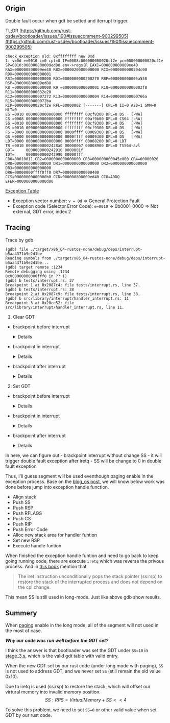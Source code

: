 ## Origin

Double fault occur when gdt be setted and iterrupt trigger.

TL;DR
[https://github.com/rust-osdev/bootloader/issues/190#issuecomment-900299505](https://github.com/rust-osdev/bootloader/issues/190#issuecomment-900299505)


```
check_exception old: 0xffffffff new 0xd
1: v=0d e=0010 i=0 cpl=0 IP=0008:000000000020cf2e pc=000000000020cf2e SP=0010:000000800009ed88 env->regs[R_EAX]=000000800009ee40
RAX=000000800009ee40 RBX=0000020000000000 RCX=0000000000204c00 RDX=0000000000000001
RSI=0000000000000000 RDI=0000000000200270 RBP=000000000005a558 RSP=000000800009ed88
R8 =0000000000000000 R9 =0000000000000001 R10=00000000000003f8 R11=0000000000032e20
R12=0000000000007272 R13=0000000000000004 R14=000000000000766a R15=00000000000072ba
RIP=000000000020cf2e RFL=00000002 [-------] CPL=0 II=0 A20=1 SMM=0 HLT=0
ES =0010 0000000000000000 ffffffff 00cf9300 DPL=0 DS   [-WA]
CS =0008 0000000000000000 ffffffff 00af9b00 DPL=0 CS64 [-RA]
SS =0010 0000000000000000 ffffffff 00cf9300 DPL=0 DS   [-WA]
DS =0010 0000000000000000 ffffffff 00cf9300 DPL=0 DS   [-WA]
FS =0000 0000000000000000 0000ffff 00009300 DPL=0 DS   [-WA]
GS =0000 0000000000000000 0000ffff 00009300 DPL=0 DS   [-WA]
LDT=0000 0000000000000000 0000ffff 00008200 DPL=0 LDT
TR =0010 00000000002428a0 00000067 00008900 DPL=0 TSS64-avl
GDT=     0000000000242910 0000001f
IDT=     0000000000242990 00000fff
CR0=80010011 CR2=0000000000000000 CR3=000000000045e000 CR4=00000020
DR0=0000000000000000 DR1=0000000000000000 DR2=0000000000000000 DR3=0000000000000000 
DR6=00000000ffff0ff0 DR7=0000000000000400
CCS=00000000000000b0 CCD=000000800009ed40 CCO=ADDQ    
EFER=0000000000000d00

```
[Exception Table](https://wiki.osdev.org/Exceptions#Selector_Error_Code)
 - Exception vector number: 
    `v = 0d` => General Protection Fault
 - Exception code (Selector Error Code): 
    `e=0010` => 0b0001_0000 => Not external, GDT error, index 2


## Tracing
Trace by gdb

```
(gdb) file ./target/x86_64-rustos-none/debug/deps/interrupt-b5aa4371b9e2d1be
Reading symbols from ./target/x86_64-rustos-none/debug/deps/interrupt-b5aa4371b9e2d1be...
(gdb) target remote :1234
Remote debugging using :1234
0x000000000000fff0 in ?? ()
(gdb) b tests/interrupt.rs: 37
Breakpoint 1 at 0x2087c4: file tests/interrupt.rs, line 37.
(gdb) b tests/interrupt.rs: 38
Breakpoint 2 at 0x2087c9: file tests/interrupt.rs, line 38.
(gdb) b src/library/interrupt/handler_interrupt.rs: 11
Breakpoint 3 at 0x20ce52: file src/library/interrupt/handler_interrupt.rs, line 11.
```

1. Clear GDT
 - brackpoint before interrupt
    <details>

   ```
   (gdb) c
   Continuing.

   Breakpoint 1, interrupt::test_interrupt_breakpoint ()
      at tests/interrupt.rs:37
   37          x86_64::instructions::interrupts::int3();
   (gdb) i r
   rax            0x800009ee40        549756464704
   rbx            0x20000000000       2199023255552
   rcx            0x204a00            2116096
   rdx            0x1                 1
   rsi            0x0                 0
   rdi            0x200270            2097776
   rbp            0x56698             0x56698
   rsp            0x800009edc0        0x800009edc0
   r8             0x0                 0
   r9             0x1                 1
   r10            0x3f8               1016
   r11            0x32e20             208416
   r12            0x7272              29298
   r13            0x4                 4
   r14            0x766a              30314
   r15            0x72ba              29370
   rip            0x208594            0x208594 <interrupt::test_interrupt_breakpoint+4>
   eflags         0x6                 [ IOPL=0 PF ]
   cs             0x8                 8
   ss             0x10                16
   ds             0x10                16
   es             0x10                16
   fs             0x0                 0
   gs             0x0                 0
   fs_base        0x0                 0
   gs_base        0x0                 0
   k_gs_base      0x0                 0
   cr0            0x80010011          [ PG WP ET PE ]
   cr2            0x0                 0
   cr3            0x45a000            [ PDBR=0 PCID=0 ]
   cr4            0x20                [ PAE ]
   cr8            0x0                 0
   efer           0xd00               [ NXE LMA LME ]
   ```
   </details>

 - brackpoint in interrupt

    <details>
    ```
   (gdb) c
   Continuing.

   Breakpoint 3, rustos::library::interrupt::handler_interrupt::breakpoint_handler (stack_frame=...)
      at src/library/interrupt/handler_interrupt.rs:11
   11          println!("[Interrupt] Exception: BREAKPOINT\n{:#?}\n", stack_frame);
   (gdb) i r
   rax            0x800009ee40        549756464704
   rbx            0x20000000000       2199023255552
   rcx            0x204a00            2116096
   rdx            0x1                 1
   rsi            0x0                 0
   rdi            0x800009ed88        549756464520
   rbp            0x56698             0x56698
   rsp            0x800009ec90        0x800009ec90
   r8             0x0                 0
   r9             0x1                 1
   r10            0x3f8               1016
   r11            0x32e20             208416
   r12            0x7272              29298
   r13            0x4                 4
   r14            0x766a              30314
   r15            0x72ba              29370
   rip            0x20bec2            0x20bec2 <rustos::library::interrupt::handler_interrupt::breakpoint_handler+34>
   eflags         0x6                 [ IOPL=0 PF ]
   cs             0x8                 8
   ss             0x10                16
   ds             0x10                16
   es             0x10                16
   fs             0x0                 0
   gs             0x0                 0
   fs_base        0x0                 0
   gs_base        0x0                 0
   k_gs_base      0x0                 0
   cr0            0x80010011          [ PG WP ET PE ]
   --Type <RET> for more, q to quit, c to continue without paging--
   cr2            0x0                 0
   cr3            0x45a000            [ PDBR=0 PCID=0 ]
   cr4            0x20                [ PAE ]
   cr8            0x0                 0
   efer           0xd00               [ NXE LMA LME ]
    ```
    </details>

 - brackpoint after interrupt

    <details>
    ```
   (gdb) c
   Continuing.

   Breakpoint 2, interrupt::test_interrupt_breakpoint () at tests/interrupt.rs:38
   38          serial_println!("After invoke breakpoint interrupt");
   (gdb) i r
   rax            0x800009ee40        549756464704
   rbx            0x20000000000       2199023255552
   rcx            0x204a00            2116096
   rdx            0x1                 1
   rsi            0x0                 0
   rdi            0x200270            2097776
   rbp            0x56698             0x56698
   rsp            0x800009edc0        0x800009edc0
   r8             0x0                 0
   r9             0x1                 1
   r10            0x3f8               1016
   r11            0x32e20             208416
   r12            0x7272              29298
   r13            0x4                 4
   r14            0x766a              30314
   r15            0x72ba              29370
   rip            0x208599            0x208599 <interrupt::test_interrupt_breakpoint+9>
   eflags         0x6                 [ IOPL=0 PF ]
   cs             0x8                 8
   ss             0x10                16
   ds             0x10                16
   es             0x10                16
   fs             0x0                 0
   gs             0x0                 0
   fs_base        0x0                 0
   gs_base        0x0                 0
   k_gs_base      0x0                 0
   cr0            0x80010011          [ PG WP ET PE ]
   cr2            0x0                 0
   cr3            0x45a000            [ PDBR=0 PCID=0 ]
   cr4            0x20                [ PAE ]
   cr8            0x0                 0
   efer           0xd00               [ NXE LMA LME ]
    ```
    </details>




2. Set GDT
 - brackpoint before interrupt
    <details>

    ```
    (gdb) c
    Continuing.

    Breakpoint 1, interrupt::test_interrupt_breakpoint () at tests/interrupt.rs:37
    37          x86_64::instructions::interrupts::int3();

    (gdb) i r
    rax            0x800009ee40        549756464704
    rbx            0x20000000000       2199023255552
    rcx            0x204c00            2116608
    rdx            0x1                 1
    rsi            0x0                 0
    rdi            0x200270            2097776
    rbp            0x5a558             0x5a558
    rsp            0x800009edc0        0x800009edc0
    r8             0x0                 0
    r9             0x1                 1
    r10            0x3f8               1016
    r11            0x32e20             208416
    r12            0x7272              29298
    r13            0x4                 4
    r14            0x766a              30314
    r15            0x72ba              29370
    rip            0x2087c4            0x2087c4 <interrupt::test_interrupt_breakpoint+4>
    eflags         0x6                 [ IOPL=0 PF ]
    cs             0x8                 8
    ss             0x10                16
    ds             0x10                16
    es             0x10                16
    fs             0x0                 0
    gs             0x0                 0
    fs_base        0x0                 0
    gs_base        0x0                 0
    k_gs_base      0x0                 0
    cr0            0x80010011          [ PG WP ET PE ]
    cr2            0x0                 0
    cr3            0x45e000            [ PDBR=0 PCID=0 ]
    cr4            0x20                [ PAE ]
    cr8            0x0                 0
    efer           0xd00               [ NXE LMA LME ]
    ```
    </details>

 - brackpoint in interrupt

    <details>
    ```
    (gdb) c
    Continuing.

    Breakpoint 3, rustos::library::interrupt::handler_interrupt::breakpoint_handler (stack_frame=...)
        at src/library/interrupt/handler_interrupt.rs:11
    11          println!("[Interrupt] Exception: BREAKPOINT\n{:#?}\n", stack_frame);
    (gdb) i r
    rax            0x800009ee40        549756464704
    rbx            0x20000000000       2199023255552
    rcx            0x204c00            2116608
    rdx            0x1                 1
    rsi            0x0                 0
    rdi            0x800009ed88        549756464520
    rbp            0x5a558             0x5a558
    rsp            0x800009ec90        0x800009ec90
    r8             0x0                 0
    r9             0x1                 1
    r10            0x3f8               1016
    r11            0x32e20             208416
    r12            0x7272              29298
    r13            0x4                 4
    r14            0x766a              30314
    r15            0x72ba              29370
    rip            0x20ce52            0x20ce52 <rustos::library::interrupt::handler_interrupt::breakpoint_handler+34>
    eflags         0x6                 [ IOPL=0 PF ]
    cs             0x8                 8
    ss             0x10                16
    ds             0x10                16
    es             0x10                16
    fs             0x0                 0
    gs             0x0                 0
    fs_base        0x0                 0
    gs_base        0x0                 0
    k_gs_base      0x0                 0
    cr0            0x80010011          [ PG WP ET PE ]
    cr2            0x0                 0
    cr3            0x45e000            [ PDBR=0 PCID=0 ]
    cr4            0x20                [ PAE ]
    cr8            0x0                 0
    efer           0xd00               [ NXE LMA LME ]
    ```
    </details>

 - brackpoint after interrupt

    <details>
    ```
    (gdb) n
    ...
    (gdb) n
    rustos::library::interrupt::handler_interrupt::double_fault_handler (stack_frame=..., _error_code=0)
        at src/library/interrupt/handler_interrupt.rs:15
    15      pub extern "x86-interrupt" fn double_fault_handler(stack_frame: InterruptStackFrame, _error_code: u64) -> ! {
    (gdb) layout asm
    (gdb) i r
    rax            0x800009ee40        549756464704
    rbx            0x20000000000       2199023255552
    rcx            0x204c00            2116608
    rdx            0x1                 1
    rsi            0x0                 0
    rdi            0x200270            2097776
    rbp            0x5a558             0x5a558
    rsp            0x248980            0x248980 <rustos::library::gdt::tss::TSS::{{closure}}::STACK+20432>
    r8             0x0                 0
    r9             0x1                 1
    r10            0x3f8               1016
    r11            0x32e20             208416
    r12            0x7272              29298
    r13            0x4                 4
    r14            0x766a              30314
    r15            0x72ba              29370
    rip            0x20cf30            0x20cf30 <rustos::library::interrupt::handler_interrupt::double_fault_handler>
    eflags         0x2                 [ IOPL=0 ]
    cs             0x8                 8
    ss             0x0                 0
    ds             0x10                16
    es             0x10                16
    fs             0x0                 0
    gs             0x0                 0
    fs_base        0x0                 0
    gs_base        0x0                 0
    k_gs_base      0x0                 0
    cr0            0x80010011          [ PG WP ET PE ]
    cr2            0x0                 0
    cr3            0x45e000            [ PDBR=0 PCID=0 ]
    cr4            0x20                [ PAE ]
    --Type <RET> for more, q to quit, c to continue without paging--
    cr8            0x0                 0
    efer           0xd00               [ NXE LMA LME ]
    ```
    </details>

In here, we can figure out 
     - brackpoint interrupt without change SS
     - it will trigger double fault exception after iretq
     - SS will be change to 0 in double fault exception

Thus, I'll guess segment will be used eventhough paging enable in the exception process.
Base on the [blog_os post](https://os.phil-opp.com/returning-from-exceptions/), we will know below work was done before jump into exception handle function.
 - Align stack
 - Push SS
 - Push RSP
 - Push RFLAGS
 - Push CS
 - Push RIP
 - Push Error Code
 - Alloc new stack area for handler funtion
 - Set new RSP
 - Execute handle funtion

When finished the exception handle funtion and need to go back to keep going running code, there are execute `iretq` which was reverse the privous process. And in [this book](https://0xax.gitbooks.io/linux-insides/content/Interrupts/linux-interrupts-1.html) mention that

> The iret instruction unconditionally pops the stack pointer (ss:rsp) to restore the stack of the interrupted process and does not depend on the cpl change.

This mean SS is still used in long-mode. Just like above gdb show results.

## Summery

When [paging](https://os.phil-opp.com/paging-introduction/) enable in the long mode, all of the segment will not used in the most of case. 

***Why our code was run well before the GDT set?***

I think the answer is that bootloader was set the GDT under `SS=10` in [stage_3.s](https://github.com/rust-osdev/bootloader/blob/v0.10.12/src/asm/stage_3.s), which is the valid gdt table with valid entry.

When the new GDT set by our rust code (under long mode with paging), `SS` is not used to address GDT, and we never set `SS` (still remain the old value 0x10).

Due to iretq is used (ss:rsp) to restore the stack, which will offset our virtural memory into invalid memory position.
$$SS:RPS = VirtualMemory + SS<<4$$

To solve this problem, we need to set `SS=0` or other valid value when set GDT by our rust code.

